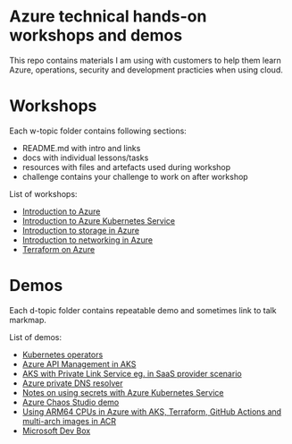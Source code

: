 # Azure technical hands-on workshops and demos
This repo contains materials I am using with customers to help them learn Azure, operations, security and development practicies when using cloud.

# Workshops
Each w-topic folder contains following sections:
- README.md with intro and links
- docs with individual lessons/tasks
- resources with files and artefacts used during workshop
- challenge contains your challenge to work on after workshop
  
List of workshops:
- [Introduction to Azure](./w-azure-basics/README.md)
- [Introduction to Azure Kubernetes Service](./w-aks-intro/README.md)
- [Introduction to storage in Azure](./w-storage/README.md)
- [Introduction to networking in Azure](./w-networking/README.md)
- [Terraform on Azure](./w-terraform-on-azure/README.md)

# Demos
Each d-topic folder contains repeatable demo and sometimes link to talk markmap.

List of demos:
- [Kubernetes operators](./d-kubernetes-operators/README.md)
- [Azure API Management in AKS](./d-apim-in-aks/README.md)
- [AKS with Private Link Service eg. in SaaS provider scenario](./d-aks-with-privatelinkservice/README.md)
- [Azure private DNS resolver](./d-dns-resolver/README.md)
- [Notes on using secrets with Azure Kubernetes Service](./d-kubernetes-secrets/README.md)
- [Azure Chaos Studio demo](./d-chaos-studio/README.md)
- [Using ARM64 CPUs in Azure with AKS, Terraform, GitHub Actions and multi-arch images in ACR](./d-aks-arm64/README.md)
- [Microsoft Dev Box](./d-devbox/README.md)